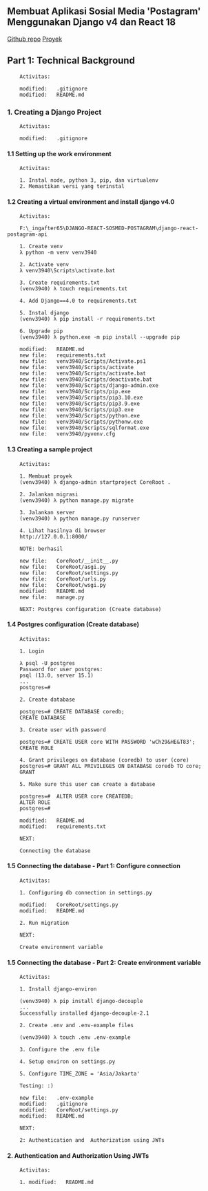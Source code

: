 ## Membuat Aplikasi Sosial Media 'Postagram' Menggunakan Django v4 dan React 18

[Github repo](https://github.com/gurnitha/django-react-postagram-api)
[Proyek](F:\_ingafter65\DJANGO-REACT-SOSMED-POSTAGRAM\django-react-postagram-api)


## Part 1: Technical Background

        Activitas:

        modified:   .gitignore
        modified:   README.md


### 1. Creating a Django Project

        Activitas:

        modified:   .gitignore


#### 1.1 Setting up the work environment

        Activitas:

        1. Instal node, python 3, pip, dan virtualenv
        2. Memastikan versi yang terinstal


#### 1.2 Creating a virtual environment and install django v4.0

        Activitas:

        F:\_ingafter65\DJANGO-REACT-SOSMED-POSTAGRAM\django-react-postagram-api

        1. Create venv
        λ python -m venv venv3940

        2. Activate venv
        λ venv3940\Scripts\activate.bat

        3. Create requirements.txt
        (venv3940) λ touch requirements.txt

        4. Add Django==4.0 to requirements.txt

        5. Instal django
        (venv3940) λ pip install -r requirements.txt

        6. Upgrade pip
        (venv3940) λ python.exe -m pip install --upgrade pip

        modified:   README.md
        new file:   requirements.txt
        new file:   venv3940/Scripts/Activate.ps1
        new file:   venv3940/Scripts/activate
        new file:   venv3940/Scripts/activate.bat
        new file:   venv3940/Scripts/deactivate.bat
        new file:   venv3940/Scripts/django-admin.exe
        new file:   venv3940/Scripts/pip.exe
        new file:   venv3940/Scripts/pip3.10.exe
        new file:   venv3940/Scripts/pip3.9.exe
        new file:   venv3940/Scripts/pip3.exe
        new file:   venv3940/Scripts/python.exe
        new file:   venv3940/Scripts/pythonw.exe
        new file:   venv3940/Scripts/sqlformat.exe
        new file:   venv3940/pyvenv.cfg


#### 1.3 Creating a sample project

        Activitas:

        1. Membuat proyek
        (venv3940) λ django-admin startproject CoreRoot .

        2. Jalankan migrasi
        (venv3940) λ python manage.py migrate

        3. Jalankan server
        (venv3940) λ python manage.py runserver

        4. Lihat hasilnya di browser
        http://127.0.0.1:8000/

        NOTE: berhasil

        new file:   CoreRoot/__init__.py
        new file:   CoreRoot/asgi.py
        new file:   CoreRoot/settings.py
        new file:   CoreRoot/urls.py
        new file:   CoreRoot/wsgi.py
        modified:   README.md
        new file:   manage.py

        NEXT: Postgres configuration (Create database)


#### 1.4 Postgres configuration (Create database)

        Activitas:

        1. Login

        λ psql -U postgres
        Password for user postgres:
        psql (13.0, server 15.1)
        ...
        postgres=#

        2. Create database

        postgres=# CREATE DATABASE coredb;
        CREATE DATABASE

        3. Create user with password

        postgres=# CREATE USER core WITH PASSWORD 'wCh29&HE&T83';
        CREATE ROLE

        4. Grant privileges on database (coredb) to user (core)
        postgres=# GRANT ALL PRIVILEGES ON DATABASE coredb TO core;
        GRANT

        5. Make sure this user can create a database

        postgres=#  ALTER USER core CREATEDB;
        ALTER ROLE
        postgres=#

        modified:   README.md
        modified:   requirements.txt

        NEXT:

        Connecting the database


#### 1.5 Connecting the database - Part 1: Configure connection 

        Activitas:

        1. Configuring db connection in settings.py

        modified:   CoreRoot/settings.py
        modified:   README.md

        2. Run migration

        NEXT: 

        Create environment variable


#### 1.5 Connecting the database - Part 2: Create environment variable

        Activitas:

        1. Install django-environ

        (venv3940) λ pip install django-decouple
        ...
        Successfully installed django-decouple-2.1

        2. Create .env and .env-example files

        (venv3940) λ touch .env .env-example

        3. Configure the .env file

        4. Setup environ on settings.py

        5. Configure TIME_ZONE = 'Asia/Jakarta'

        Testing: :)

        new file:   .env-example
        modified:   .gitignore
        modified:   CoreRoot/settings.py
        modified:   README.md

        NEXT:

        2: Authentication and  Authorization using JWTs


#### 2. Authentication and Authorization Using JWTs


        Activitas:

        1. modified:   README.md


